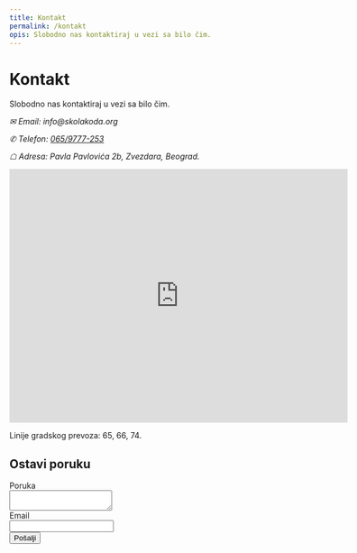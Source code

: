 ```yaml
---
title: Kontakt
permalink: /kontakt
opis: Slobodno nas kontaktiraj u vezi sa bilo čim.
---
```


# Kontakt

Slobodno nas kontaktiraj u vezi sa bilo čim.

<address>
  <p><span class="">✉</span> Email: info&#x40;skolakoda.org</p>

  <p><span class="">✆</span> Telefon: <a href="tel:+381659777253">065/9777-253</a></p>

  <p><span class="">☖</span> Adresa: Pavla Pavlovića 2b, Zvezdara, Beograd.</p>
</address>

<iframe src="https://www.google.com/maps/embed?pb=!1m14!1m8!1m3!1d11322.593162877056!2d20.4944091!3d44.8083559!3m2!1i1024!2i768!4f13.1!3m3!1m2!1s0x0%3A0x2616eb09b1da1c23!2s%C5%A0kola+koda!5e0!3m2!1sen!2srs!4v1537891590209" width="600" height="450" frameborder="0" style="border:0" allowfullscreen></iframe>

Linije gradskog prevoza: 65, 66, 74.

## Ostavi poruku

<form action="https://formspree.io/mudroljub@gmail.com" method="POST">
  <label for="poruka">Poruka</label><br>
  <textarea name="poruka" id="poruka" required></textarea><br>
  <label for="email">Email</label><br>
  <input type="email" name="email" id="email" required><br>
  <button class="full" type="submit">Pošalji</button>
</form>


<script type="application/ld+json">
{
  "@context": "http://schema.org",
  "@type": "Organization",
  "name": "Škola koda",
  "url": "{{site.url}}",
  "logo": "{{site.logo}}",
  "contactPoint": [{
    "@type": "ContactPoint",
    "telephone": "+381-65-9777-253",
    "contactType": "customer service"
  }]
}
</script>
